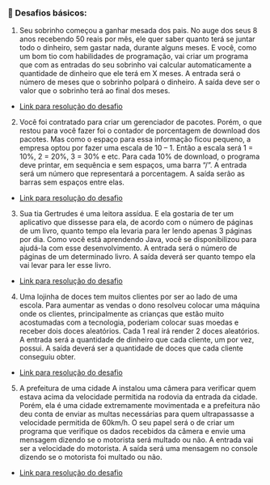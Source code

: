 ### 🔮 Desafios básicos:

1. Seu sobrinho começou a ganhar mesada dos pais. No auge dos seus 8 anos recebendo 50 reais por mês, ele quer saber quanto terá se juntar todo o dinheiro, sem gastar nada, durante alguns meses. E você, como um bom tio com habilidades de programação, vai criar um programa que com as entradas do seu sobrinho vai calcular automaticamente a quantidade de dinheiro que ele terá em X meses.
A entrada será o número de meses que o sobrinho polpará o dinheiro.
A saída deve ser o valor que o sobrinho terá ao final dos meses.

- [Link para resolução do desafio](./MesadaSobrinho.java)


2. Você foi contratado para criar um gerenciador de pacotes. Porém, o que restou para você fazer foi o contador de porcentagem de download dos pacotes. Mas como o espaço para essa informação ficou pequeno, a empresa optou por fazer uma escala de 10 – 1. Então a escala será 1 = 10%, 2 = 20%, 3 = 30% e etc.
Para cada 10% de download, o programa deve printar, em sequência e sem espaços, uma barra “/”.
A entrada será um número que representará a porcentagem.
A saída serão as barras sem espaços entre elas.

- [Link para resolução do desafio](./DownloadPacotes.java)


3. Sua tia Gertrudes é uma leitora assídua. E ela gostaria de ter um aplicativo que dissesse para ela, de acordo com o número de páginas de um livro, quanto tempo ela levaria para ler lendo apenas 3 páginas por dia. Como você está aprendendo Java, você se disponibilizou para ajudá-la com esse desenvolvimento.
A entrada será o número de páginas de um determinado livro.
A saída deverá ser quanto tempo ela vai levar para ler esse livro.

- [Link para resolução do desafio](./LeituraGertrudes.java)


4. Uma lojinha de doces tem muitos clientes por ser ao lado de uma escola. Para aumentar as vendas o dono resolveu colocar uma máquina onde os clientes, principalmente as crianças que estão muito acostumadas com a tecnologia, poderiam colocar suas moedas e receber dois doces aleatórios. Cada 1 real irá render 2 doces aleatórios.
A entrada será a quantidade de dinheiro que cada cliente, um por vez, possui.
A saída deverá ser a quantidade de doces que cada cliente conseguiu obter.

- [Link para resolução do desafio](./LojinhaDoces.java)


5. A prefeitura de uma cidade A instalou uma câmera para verificar quem estava acima da velocidade permitida na rodovia da entrada da cidade. Porém, ela é uma cidade extremamente movimentada e a prefeitura não deu conta de enviar as multas necessárias para quem ultrapassasse a velocidade permitida de 60km/h.
O seu papel será o de criar um programa que verifique os dados recebidos da câmera e envie uma mensagem dizendo se o motorista será multado ou não.
A entrada vai ser a velocidade do motorista.
A saída será uma mensagem no console dizendo se o motorista foi multado ou não.

- [Link para resolução do desafio](./IndustriaMulta.java)